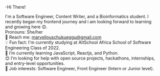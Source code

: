 -Hi There!

I'm a Software Engineer, Content Writer, and a Bioinformatics student. I recently began my frontend journey and i am looking forward to learning and growing here 😊.
<br>
Pronouns: She/her <br>
🧧 Reach me: marvellouschukueggu@gmail.com <br>
💡 Fun fact: I'm currently studying at AltSchool Africa School of Software Engineering Class of 2022. <br>
🌱 I’m currently learning JavaScript, Reactjs, and Python. <br>
😊 I’m looking for help with open source projects, hackathons, internships, and entry-level opportunities. <br>
💼 Job interests: Software Engineer, Front Engineer (Intern or Junior level).

<!---
Marvecodes/Marvecodes is a ✨ special ✨ repository because its `README.md` (this file) appears on your GitHub profile.
You can click the Preview link to take a look at your changes.
--->

